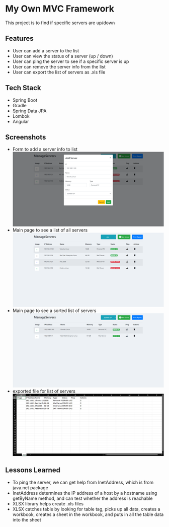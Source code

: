 # My Own MVC Framework

This project is to find if specific servers are up/down

## Features

- User can add a server to the list
- User can view the status of a server (up / down)
- User can ping the server to see if a specific server is up
- User can remove the server info from the list
- User can export the list of servers as .xls file

## Tech Stack

- Spring Boot
- Gradle
- Spring Data JPA
- Lombok
- Angular

## Screenshots

- Form to add a server info to list
  ![form](images/form.png)
- Main page to see a list of all servers
  ![all](images/all.png)
- Main page to see a sorted list of servers
  ![sort](images/sort.png)
- exported file for list of servers
  ![excel](images/excel.png)

## Lessons Learned

- To ping the server, we can get help from InetAddress, which is from java.net package
- InetAddress determines the IP address of a host by a hostname using getByName method, and can test whether the address is reachable
- XLSX library helps create .xls files
- XLSX catches table by looking for table tag, picks up all data, creates a workbook, creates a sheet in the workbook, and puts in all the table data into the sheet


